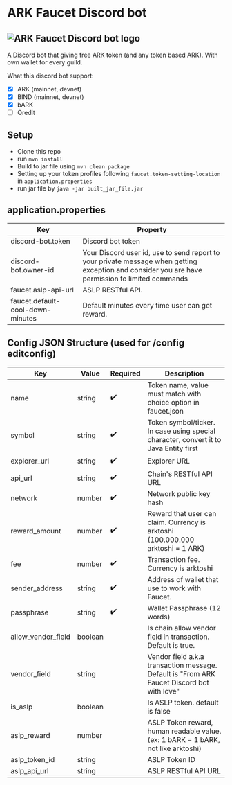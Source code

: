 # **ARK Faucet Discord bot**
![ARK Faucet Discord bot logo](https://github.com/qvanphong/ark-faucet-discord-bot/tree/main/images/arkfaucetlogo.png)
---
A Discord bot that giving free ARK token (and any token based ARK). With own wallet for every guild.

What this discord bot support:
- [x] ARK (mainnet, devnet)
- [x] BIND (mainnet, devnet)
- [x] bARK
- [ ] Qredit

## Setup
- Clone this repo
- run `mvn install`
- Build to jar file using `mvn clean package`
- Setting up your token profiles following `faucet.token-setting-location` in `application.properties`
- run jar file by `java -jar built_jar_file.jar`


## application.properties
| Key                              | Property                                                                                                                                         |
|----------------------------------|--------------------------------------------------------------------------------------------------------------------------------------------------|
| discord-bot.token                | Discord bot token                                                                                                                               |
| discord-bot.owner-id             | Your Discord user id, use to send report to your private message when getting exception and consider you are have permission to limited commands |
| faucet.aslp-api-url              | ASLP RESTful API.                                                                                                                                |
| faucet.default-cool-down-minutes | Default minutes every time user can get reward.                                                                                                  |


## Config JSON Structure (used for /config editconfig)

| Key                | Value   | Required | Description                                                                                |
|--------------------|---------|----------|--------------------------------------------------------------------------------------------|
| name               |  string |     ✔️    | Token name, value must match with choice option in faucet.json                             |
| symbol             |  string |     ✔️    | Token symbol/ticker. In case using special character, convert it to Java Entity first      |
| explorer_url       |  string |     ✔️    | Explorer URL                                                                               |
| api_url            |  string |     ✔️    | Chain's RESTful API URL                                                                    |
| network            |  number |     ✔️    | Network public key hash                                                                    |
| reward_amount      |  number |     ✔️    | Reward that user can claim. Currency is arktoshi (100.000.000 arktoshi = 1 ARK)            |
| fee                |  number |     ✔️    | Transaction fee. Currency is arktoshi                                                      |
| sender_address     |  string |     ✔️    | Address of wallet that use to work with Faucet.                                            |
| passphrase         |  string |     ✔️    | Wallet Passphrase (12 words)                                                               |
| allow_vendor_field | boolean |          | Is chain allow vendor field in transaction. Default is true.                               |
| vendor_field       | string  |          | Vendor field a.k.a transaction message. Default is "From ARK Faucet Discord bot with love" |
| is_aslp            | boolean |          | Is ASLP token. default is false                                                            |
| aslp_reward        | number  |          | ASLP Token reward, human readable value. (ex: 1 bARK = 1 bARK, not like arktoshi)          |
| aslp_token_id      | string  |          | ASLP Token ID                                                                              |
| aslp_api_url       | string  |          | ASLP RESTful API URL                                                                       |
